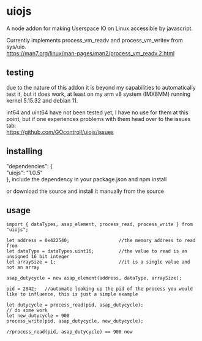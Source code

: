 # uiojs
A node addon for making Userspace IO on Linux accessible by javascript.

Currently implements process_vm_readv and process_vm_writev from sys/uio. \
https://man7.org/linux/man-pages/man2/process_vm_readv.2.html

## testing

due to the nature of this addon it is beyond my capabilities to automatically test it, but it does work, at least on my arm v8 system (IMX8MM) running kernel 5.15.32 and debian 11.

int64 and uint64 have not been tested yet, I have no use for them at this point, but if one experiences problems with them head over to the issues tab: \
https://github.com/GOcontroll/uiojs/issues

## installing

"dependencies": {\
        "uiojs": "1.0.5"\
    },
include the dependency in your package.json and npm install

or download the source and install it manually from the source

## usage
```
import { dataTypes, asap_element, process_read, process_write } from "uiojs";

let address = 0x422540;                  //the memory address to read from
let dataType = dataTypes.uint16;         //the value to read is an unsigned 16 bit integer
let arraySize = 1;                       //it is a single value and not an array

asap_dutycycle = new asap_element(address, dataType, arraySize);

pid = 2842;   //automate looking up the pid of the process you would like to influence, this is just a simple example

let dutycycle = process_read(pid, asap_dutycycle);
// do some work
let new_dutycycle = 900
process_write(pid, asap_dutycycle, new_dutycycle);

//process_read(pid, asap_dutycycle) == 900 now
```
